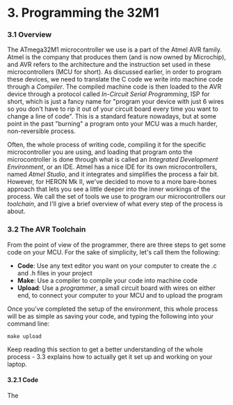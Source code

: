 # 3. Programming the 32M1

### 3.1 Overview

The ATmega32M1 microcontroller we use is a part of the Atmel AVR family. Atmel is the company that produces them \(and is now owned by Microchip\), and AVR refers to the architecture and the instruction set used in these microcontrollers \(MCU for short\). As discussed earlier, in order to program these devices, we need to translate the C code we write into machine code through a _Compiler_. The compiled machine code is then loaded to the AVR device through a protocol called _In-Circuit Serial Programming_, ISP for short, which is just a fancy name for "program your device with just 6 wires so you don't have to rip it out of your circuit board every time you want to change a line of code". This is a standard feature nowadays, but at some point in the past "burning" a program onto your MCU was a much harder, non-reversible process.

Often, the whole process of writing code, compiling it for the specific microcontroller you are using, and loading that program onto the microcontroller is done through what is called an _Integrated Development Environment_, or an IDE. Atmel has a nice IDE for its own microcontrollers, named _Atmel Studio_, and it integrates and simplifies the process a fair bit. However, for HERON Mk II, we've decided to move to a more bare-bones approach that lets you see a little deeper into the inner workings of the process. We call the set of tools we use to program our microcontrollers our _toolchain_, and I'll give a brief overview of what every step of the process is about.

### 3.2 The AVR Toolchain

From the point of view of the programmer, there are three steps to get some code on your MCU. For the sake of simplicity, let's call them the following:

* **Code**: Use any text editor you want on your computer to create the .c and .h files in your project
* **Make**: Use a compiler to compile your code into machine code
* **Upload**: Use a _programmer_, a small circuit board with wires on either end, to connect your computer to your MCU and to upload the program 

Once you've completed the setup of the environment, this whole process will be as simple as saving your code, and typing the following into your command line:

```
make upload
```

Keep reading this section to get a better understanding of the whole process - 3.3 explains how to actually get it set up and working on your laptop.

#### 3.2.1 Code

The



